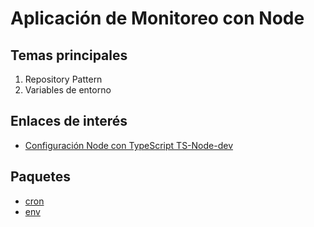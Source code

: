# Aplicación de Monitoreo con Node

## Temas principales
1. Repository Pattern
2. Variables de entorno

## Enlaces de interés
- [Configuración Node con TypeScript TS-Node-dev](https://gist.github.com/Klerith/3ba17e86dc4fabd8301a59699b9ffc0b)

## Paquetes
- [cron](https://www.npmjs.com/package/cron)
- [env](https://www.npmjs.com/package/dotenv)